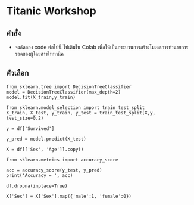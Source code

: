 # Titanic Workshop

## คำสั่ง
* จงคัดลอง code ต่อไปนี้ ไปเติมใน Colab เพื่อให้เป็นกระบวนการสร้างโมเดลการทำนายการรอดของผู้โดยสารไททานิค

## ตัวเลือก


```
from sklearn.tree import DecisionTreeClassifier
model = DecisionTreeClassifier(max_depth=2)
model.fit(X_train,y_train)
```


```
from sklearn.model_selection import train_test_split
X_train, X_test, y_train, y_test = train_test_split(X,y, test_size=0.2)
```



```
y = df['Survived']
```


```
y_pred = model.predict(X_test)
```


```
X = df[['Sex', 'Age']].copy()
```


```
from sklearn.metrics import accuracy_score

acc = accuracy_score(y_test, y_pred)
print('Accuracy = ', acc)
```



```
df.dropna(inplace=True)
```



```
X['Sex'] = X['Sex'].map({'male':1, 'female':0})
```

